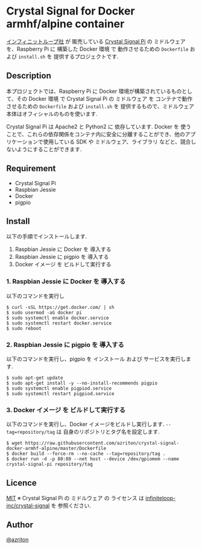 # Crystal Signal for Docker armhf/alpine container

[インフィニットループ社](https://www.infiniteloop.co.jp) が 販売している [Crystal Signal Pi](http://crystal-signal.com) の ミドルウェア を、Raspberry Pi に 構築した Docker 環境 で 動作させるための `Dockerfile` および `install.sh` を 提供するプロジェクトです.


## Description
本プロジェクトでは、Raspberry Pi に Docker 環境が構築されているものとして、その Docker 環境 で Crystal Signal Pi の ミドルウェア を コンテナで動作させるための `Dockerfile` および `install.sh` を 提供するもので、ミドルウェア本体はオフィシャルのものを使います.

Crystal Signal Pi は Apache2 と Python2 に 依存しています. Docker を 使うことで、これらの依存関係をコンテナ内に安全に分離することができ、他のアプリケーションで使用している SDK や ミドルウェア、ライブラリ などと、競合しないようにすることができます.


## Requirement
- Crystal Signal Pi
- Raspbian Jessie
- Docker
- pigpio


## Install
以下の手順でインストールします.
1. Raspbian Jessie に Docker を 導入する
2. Raspbian Jessie に pigpio を 導入する
3. Docker イメージ を ビルドして実行する

### 1. Raspbian Jessie に Docker を 導入する
以下のコマンドを実行し
```shell-session
$ curl -sSL https://get.docker.com/ | sh
$ sudo usermod -aG docker pi
$ sudo systemctl enable docker.service
$ sudo systemctl restart docker.service
$ sudo reboot
```

### 2. Raspbian Jessie に pigpio を 導入する
以下のコマンドを実行し、pigpio を インストール および サービスを実行します.
```shell-session
$ sudo apt-get update
$ sudo apt-get install -y --no-install-recommends pigpio
$ sudo systemctl enable pigpiod.service
$ sudo systemctl restart pigpiod.service
```

### 3. Docker イメージ を ビルドして実行する
以下のコマンドを実行し、Docker イメージをビルドし実行します.
`--tag=repository/tag` は 自身のリポジトリとタグ名を設定します.
```shell-session
$ wget https://raw.githubusercontent.com/azriton/crystal-signal-docker-armhf-alpine/master/Dockerfile
$ docker build --force-rm --no-cache --tag=repository/tag .
$ docker run -d -p 80:80 --net host --device /dev/gpiomem --name crystal-signal-pi repository/tag
```


## Licence
[MIT](https://github.com/azriton/crystal-signal-docker-armhf-alpine/blob/master/LICENSE)
※ Crystal Signal Pi の ミドルウェア の ライセンス は [infiniteloop-inc/crystal-signal](https://github.com/infiniteloop-inc/crystal-signal) を 参照ください.


## Author
[@azriton](https://twitter.com/azriton)
